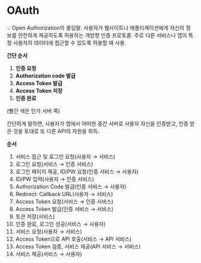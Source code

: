 # OAuth

<aside>
💡 Open Authorization의 줄임말.
사용자가 웹사이트나 애플리케이션에게 자신의 정보를 안전하게 제공하도록 허용하는 개방향 인증 프로토콜.
주로 다른 서비스나 앱이 특정 사용자의 데이터에 접근할 수 있도록 허용할 때 사용.

</aside>

**간단 순서**

1. **인증 요청**
2. **Authorization code 발급**
3. **Access Token 발급**
4. **Access Token 저장**
5. **인증 완료**

(빨간 색은 인가 서버 쪽)

간단하게 말하면, 사용자가 앱에서 어떠한 중간 서버로 사용자 자신을 인증받고, 인증 받은 것을 토대로 또 다른 API의 자원을 취득.

**순서**

1. 서비스 접근 및 로그인 요청(사용자 → 서비스)
2. 로그인 요청(서비스 → 인증 서비스)
3. 로그인 페이지 제공, ID/PW 요청(인증 서비스 → 사용자)
4. ID/PW 입력(사용자 → 인증 서비스)
5. Authorization Code 발급(인증 서비스 → 사용자)
6. Redirect: Callback URL(사용자 → 서비스)
7. Access Token 요청(서비스 → 인증 서비스)
8. Access Token 발급(인증 서비스 → 서비스)
9. 토큰 저장(서비스)
10. 인증 완료, 로그인 성공(서비스 → 사용자)
11. 서비스 요청(사용자 → 서비스)
12. Access Token으로 API 호출(서비스 → API 서비스)
13. Access Token 검증, 서비스 제공(API 서비스 → 서비스)
14. 서비스 제공(서비스 → 사용자)